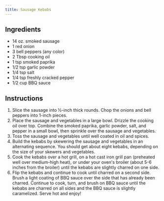 ```yaml
---
title: Sausage Kebabs
---
```


## Ingredients

- 14 oz. smoked sausage
- 1 red onion
- 3 bell peppers (any color)
- 2 Tbsp cooking oil
- 1 tsp smoked paprika
- 1/2 tsp garlic powder
- 1/4 tsp salt
- 1/4 tsp freshly cracked pepper
- 1/2 cup BBQ sauce

## Instructions

1. Slice the sausage into ½-inch thick rounds. Chop the onions and bell peppers into 1-inch pieces.
2. Place the sausage and vegetables in a large bowl. Drizzle the cooking oil over top. Combine the smoked paprika, garlic powder, salt, and pepper in a small bowl, then sprinkle over the sausage and vegetables.
3. Toss the sausage and vegetables until well coated in oil and spices.
4. Build the kebabs by skewering the sausage and vegetables in an alternating sequence. You should get about eight kebabs, depending on the size of your skewers and vegetables.
5. Cook the kebabs over a hot grill, on a hot cast iron grill pan (preheated well over medium-high heat), or under your oven's broiler (about 5-6 inches from the broiler) until the kebabs are slightly charred on one side.
6. Flip the kebabs and continue to cook until charred on a second side. Brush a light coating of BBQ sauce over the side that has already been charred. Continue to cook, turn, and brush on BBQ sauce until the kebabs are charred on all sides and the BBQ sauce is slightly caramelized. Serve hot and enjoy!
